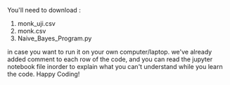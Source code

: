 You'll need to download :
1. monk_uji.csv 
2. monk.csv
3. Naive_Bayes_Program.py

in case you want to run it on your own computer/laptop.
we've already added comment to each row of the code, and you can read the jupyter notebook file inorder to explain what you can't understand while you learn the code. Happy Coding!
